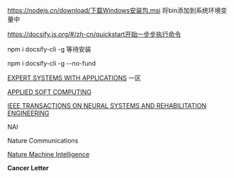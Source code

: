 https://nodejs.cn/download/下载Windows安装包.msi
将bin添加到系统环境变量中

https://docsify.js.org/#/zh-cn/quickstart开始一步步执行命令

npm i docsify-cli -g 等待安装



npm i docsify-cli -g --no-fund





[EXPERT SYSTEMS WITH APPLICATIONS](https://www.letpub.com.cn/index.php?page=journalapp&view=detail&journalid=2799) 一区

[APPLIED SOFT COMPUTING](https://www.letpub.com.cn/index.php?page=journalapp&view=detail&journalid=760)



[IEEE TRANSACTIONS ON NEURAL SYSTEMS AND REHABILITATION ENGINEERING](https://www.letpub.com.cn/index.php?page=journalapp&view=detail&journalid=3408)



NAI

Nature Communications

[Nature Machine Intelligence](https://www.letpub.com.cn/index.php?page=journalapp&view=detail&journalid=11172)



**Cancer Letter**